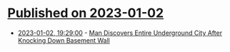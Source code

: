# [Published on 2023-01-02](index.md)

* [2023-01-02, 19:29:00](https://soylentnews.org/article.pl?sid=23/01/01/1111210&from=rss) - [Man Discovers Entire Underground City After Knocking Down Basement Wall](https://soylentnews.org/article.pl?sid=23/01/01/1111210&from=rss)
